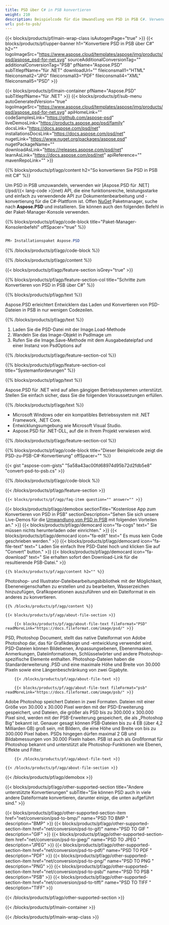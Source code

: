```yaml
---
title: PSD über C# in PSB konvertieren
weight: 210
description: Beispielcode für die Umwandlung von PSD in PSB C#. Verwenden Sie den API-Beispielcode für die Batch-Konvertierung von PSD-Dateien in PSB innerhalb von VB.NET, Asp.NET oder einer beliebigen .NET-basierten Anwendung.
url: psd-to-psb/
---
```


{{< blocks/products/pf/main-wrap-class isAutogenPage="true" >}}
{{< blocks/products/pf/upper-banner h1="Konvertiere PSD in PSB über C#" h2="" logoImageSrc="https://www.aspose.cloud/templates/aspose/img/products/psd/aspose_psd-for-net.svg" sourceAdditionalConversionTag="" additionalConversionTag="PSB" pfName="Aspose.PSD" subTitlepfName="für .NET" downloadUrl="" fileiconsmall1="HTML" fileiconsmall2="JPG" fileiconsmall3="PDF" fileiconsmall4="XML" fileiconsmall5="PSD" >}}

{{< blocks/products/pf/main-container pfName="Aspose.PSD" subTitlepfName="für .NET" >}}
{{< blocks/products/pf/sub-menu autoGeneratedVersion="true" logoImageSrc="https://www.aspose.cloud/templates/aspose/img/products/psd/aspose_psd-for-net.svg" apiHomeLink="" codeSamplesLink="https://github.com/aspose-psd" liveDemosLink="https://products.aspose.app/psd/family" docsLink="https://docs.aspose.com/psd/net" installationsDocsLink="https://docs.aspose.com/psd/net" nugetLink="https://www.nuget.org/packages/aspose.psd" nugetPackageName="" downloadAsLink="https://releases.aspose.com/psd/net" learnAsLink="https://docs.aspose.com/psd/net" apiReference="" mavenRepoLink="" >}}

{{% blocks/products/pf/agp/content h2="So konvertieren Sie PSD in PSB mit C#" %}}

 Um PSD in PSB umzuwandeln, verwenden wir
 [Aspose.PSD für .NET](/psd/{{< lang-code >}}net)
 API, die eine funktionsreiche, leistungsstarke und einfach zu verwendende API zur Dokumentenbearbeitung und -konvertierung für die C#-Plattform ist. Offen
 [NuGet](https://www.nuget.org/packages/aspose.psd)
 Paketmanager, suche nach
 **Aspose.PSD**
 und installieren. Sie können auch den folgenden Befehl in der Paket-Manager-Konsole verwenden.

{{% blocks/products/pf/agp/code-block title="Paket-Manager-Konsolenbefehl" offSpacer="true" %}}

```cs

PM> Installationspaket Aspose.PSD

```

{{% /blocks/products/pf/agp/code-block %}}

{{% /blocks/products/pf/agp/content %}}

{{< blocks/products/pf/agp/feature-section isGrey="true" >}}

{{% blocks/products/pf/agp/feature-section-col title="Schritte zum Konvertieren von PSD in PSB über C#" %}}

{{% blocks/products/pf/agp/text %}}

 Aspose.PSD erleichtert Entwicklern das Laden und Konvertieren von PSD-Dateien in PSB in nur wenigen Codezeilen.

{{% /blocks/products/pf/agp/text %}}

1. Laden Sie die PSD-Datei mit der Image.Load-Methode
1. Wandeln Sie das Image-Objekt in PsdImage um
1. Rufen Sie die Image.Save-Methode mit dem Ausgabedateipfad und einer Instanz von PsdOptions auf

{{% /blocks/products/pf/agp/feature-section-col %}}

{{% blocks/products/pf/agp/feature-section-col title="Systemanforderungen" %}}

{{% blocks/products/pf/agp/text %}}

 Aspose.PSD für .NET wird auf allen gängigen Betriebssystemen unterstützt. Stellen Sie einfach sicher, dass Sie die folgenden Voraussetzungen erfüllen.

{{% /blocks/products/pf/agp/text %}}

- Microsoft Windows oder ein kompatibles Betriebssystem mit .NET Framework, .NET Core.
- Entwicklungsumgebung wie Microsoft Visual Studio.
- Aspose.PSD für .NET-DLL, auf die in Ihrem Projekt verwiesen wird.

{{% /blocks/products/pf/agp/feature-section-col %}}

{{% blocks/products/pf/agp/code-block title="Dieser Beispielcode zeigt die PSD-zu-PSB-C#-Konvertierung" offSpacer="" %}}

{{< gist "aspose-com-gists" "5a58a43ac00fd68974d95b72d2fdb5e8" "convert-psd-to-psb.cs" >}}

{{% /blocks/products/pf/agp/code-block %}}

{{< /blocks/products/pf/agp/feature-section >}}

    {{< blocks/products/pf/agp/faq-item question="" answer="" >}}
 

<!-- aboutfile Starts -->

{{< blocks/products/pf/agp/demobox sectionTitle="Kostenlose App zum Konvertieren von PSD in PSB" sectionDescription="Sehen Sie sich unsere Live-Demos für die [Umwandlung von PSD in PSB](https://products.aspose.app/psd/conversion/psd-to-psb) mit folgenden Vorteilen an." >}}
        {{< blocks/products/pf/agp/democard icon="fa-cogs" text=" Sie müssen nichts herunterladen oder einrichten." >}}
        {{< blocks/products/pf/agp/democard icon="fa-edit" text=" Es muss kein Code geschrieben werden." >}}
        {{< blocks/products/pf/agp/democard icon="fa-file-text" text=" Laden Sie einfach Ihre PSD-Datei hoch und klicken Sie auf \"Convert\" button." >}}
        {{< blocks/products/pf/agp/democard icon="fa-download" text=" Sie erhalten sofort den Download-Link für die resultierende PSB-Datei." >}}

    {{% blocks/products/pf/agp/content h2="" %}}

 Photoshop- und Illustrator-Dateibearbeitungsbibliothek mit der Möglichkeit, Ebeneneigenschaften zu erstellen und zu bearbeiten, Wasserzeichen hinzuzufügen, Grafikoperationen auszuführen und ein Dateiformat in ein anderes zu konvertieren.



    {{% /blocks/products/pf/agp/content %}}

    {{< blocks/products/pf/agp/about-file-section >}}

        {{< blocks/products/pf/agp/about-file-text fileFormat="PSD" readMoreLink="https://docs.fileformat.com/image/psd/" >}}
PSD, Photoshop Document, stellt das native Dateiformat von Adobe Photoshop dar, das für Grafikdesign und -entwicklung verwendet wird. PSD-Dateien können Bildebenen, Anpassungsebenen, Ebenenmasken, Anmerkungen, Dateiinformationen, Schlüsselwörter und andere Photoshop-spezifische Elemente enthalten. Photoshop-Dateien haben die Standarderweiterung .PSD und eine maximale Höhe und Breite von 30.000 Pixeln sowie eine Längenbeschränkung von zwei Gigabyte.

        {{< /blocks/products/pf/agp/about-file-text >}}

        {{< blocks/products/pf/agp/about-file-text fileFormat="psb" readMoreLink="https://docs.fileformat.com/image/psb/" >}}
Adobe Photoshop speichert Dateien in zwei Formaten. Dateien mit einer Größe von 30.000 x 30.000 Pixel werden mit der PSD-Erweiterung gespeichert, und Dateien, die größer als PSD bis zu 300.000 x 300.000 Pixel sind, werden mit der PSB-Erweiterung gespeichert, die als „Photoshop Big“ bekannt ist. Genauer gesagt können PSB-Dateien bis zu 4 EB (über 4,2 Milliarden GB) groß sein, mit Bildern, die eine Höhe und Breite von bis zu 300.000 Pixel haben. PSDs hingegen dürfen maximal 2 GB und Bildabmessungen von 30.000 Pixeln haben. PSB ist auch als Großformat für Photoshop bekannt und unterstützt alle Photoshop-Funktionen wie Ebenen, Effekte und Filter.

        {{< /blocks/products/pf/agp/about-file-text >}}

    {{< /blocks/products/pf/agp/about-file-section >}}

{{< /blocks/products/pf/agp/demobox >}}

<!-- aboutfile Ends -->

{{< blocks/products/pf/agp/other-supported-section title="Andere unterstützte Konvertierungen" subTitle="Sie können PSD auch in viele andere Dateiformate konvertieren, darunter einige, die unten aufgeführt sind." >}}

{{< blocks/products/pf/agp/other-supported-section-item href="net/conversion/psd-to-bmp/" name="PSD TO BMP " description="BMP" >}}
{{< blocks/products/pf/agp/other-supported-section-item href="net/conversion/psd-to-gif/" name="PSD TO GIF " description="GIF" >}}
{{< blocks/products/pf/agp/other-supported-section-item href="net/conversion/psd-to-jpeg/" name="PSD TO JPEG " description="JPEG" >}}
{{< blocks/products/pf/agp/other-supported-section-item href="net/conversion/psd-to-pdf/" name="PSD TO PDF " description="PDF" >}}
{{< blocks/products/pf/agp/other-supported-section-item href="net/conversion/psd-to-png/" name="PSD TO PNG " description="PNG" >}}
{{< blocks/products/pf/agp/other-supported-section-item href="net/conversion/psd-to-psb/" name="PSD TO PSB " description="PSB" >}}
{{< blocks/products/pf/agp/other-supported-section-item href="net/conversion/psd-to-tiff/" name="PSD TO TIFF " description="TIFF" >}}

{{< /blocks/products/pf/agp/other-supported-section >}}

{{< /blocks/products/pf/main-container >}}
    
{{< /blocks/products/pf/main-wrap-class >}}

